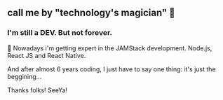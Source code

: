 ## call me by "technology's magician" 👋

### I'm still a DEV. But not forever.

🦾 Nowadays i'm getting expert in the JAMStack development. Node.js, React JS and React Native.

And after almost 6 years coding, I just have to say one thing: it's just the beggining...

Thanks folks! SeeYa!
